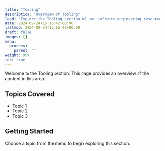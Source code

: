 ```yaml
---
title: "Tooling"
description: "Overview of Tooling"
lead: "Explore the Tooling section of our software engineering resources."
date: 2024-09-24T15:16:42+00:00
lastmod: 2024-09-24T15:16:42+00:00
draft: false
images: []
menu:
  process:
    parent: ""
weight: 999
toc: true
---
```


Welcome to the Tooling section. This page provides an overview of the content in this area.

## Topics Covered

- Topic 1
- Topic 2
- Topic 3

## Getting Started

Choose a topic from the menu to begin exploring this section.

